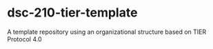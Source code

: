 # dsc-210-tier-template
A template repository using an organizational structure based on TIER Protocol 4.0
